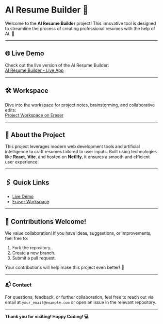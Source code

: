 # AI Resume Builder 🌟

Welcome to the **AI Resume Builder** project! This innovative tool is designed to streamline the process of creating professional resumes with the help of AI. 🚀

---

## 🌐 Live Demo

Check out the live version of the AI Resume Builder:  
[AI Resume Builder - Live App](https://asha-ai-resumebuilder.netlify.app/)

---

## 🛠️ Workspace

Dive into the workspace for project notes, brainstorming, and collaborative edits:  
[Project Workspace on Eraser](https://app.eraser.io/workspace/AzdNgoiQausOKz9kf2CD)

---

## 🤔 About the Project

This project leverages modern web development tools and artificial intelligence to craft resumes tailored to user inputs. Built using technologies like **React**, **Vite**, and hosted on **Netlify**, it ensures a smooth and efficient user experience.

---

## 🖇️ Quick Links

- [Live Demo](https://asha-ai-resumebuilder.netlify.app/)
- [Eraser Workspace](https://app.eraser.io/workspace/AzdNgoiQausOKz9kf2CD)

---

## 🙌 Contributions Welcome!

We value collaboration! If you have ideas, suggestions, or improvements, feel free to:
1. Fork the repository.
2. Create a new branch.
3. Submit a pull request.

Your contributions will help make this project even better! 🎉

---

### 📬 Contact

For questions, feedback, or further collaboration, feel free to reach out via email at `your_email@example.com` or open an issue in the relevant repository.

---

**Thank you for visiting! Happy Coding! 💻**
